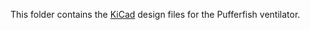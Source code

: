 This folder contains the [KiCad](https://kicad-pcb.org/) design files for the Pufferfish ventilator.
